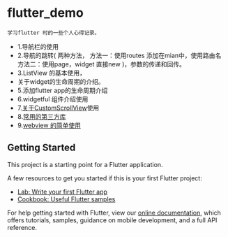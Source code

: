 # flutter_demo
    学习flutter 时的一些个人心得记录。


- 1.导航栏的使用
- 2.导航的跳转(
        两种方法，
        方法一：使用routes 添加在mian中，使用路由名 
        方法二：使用page，widget 直接new
    )，参数的传递和回传。
- 3.ListView 的基本使用，
- 关于widget的生命周期的介绍。
- 5.添加flutter app的生命周期介绍
- 6.widgetful 组件介绍使用
- 7.[关于CustomScrollView](https://jianshu.com/p/2ba93e7bb8ea )使用
- 8.[常用的第三方库](https://www.jianshu.com/p/67cda9aba038)
- 9.[webview 的简单使用](https://www.jianshu.com/p/4aabe453eb26)

## Getting Started

This project is a starting point for a Flutter application.

A few resources to get you started if this is your first Flutter project:

- [Lab: Write your first Flutter app](https://flutter.dev/docs/get-started/codelab)
- [Cookbook: Useful Flutter samples](https://flutter.dev/docs/cookbook)

For help getting started with Flutter, view our
[online documentation](https://flutter.dev/docs), which offers tutorials,
samples, guidance on mobile development, and a full API reference.
